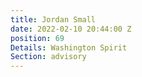 ```yaml
---
title: Jordan Small
date: 2022-02-10 20:44:00 Z
position: 69
Details: Washington Spirit
Section: advisory
---
```


